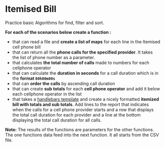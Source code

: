 # Itemised Bill

Practice basic Algorithms for find, filter and sort.

**For each of the scenarios below create a function :**

* that can read a file and **create a list of maps** for each line in the Itemised cell phone bill
* that can return all the **phone calls for the specified provider**. It takes the list of phone number as a parameter.
* that calculates **the total number of calls** made to numbers for each cellphone operator
* that can calculate the **duration in seconds** for a call duration which is in the **format `00h00m00s`**
* that can **order the calls** by ascending call duration
* that can create **sub totals** for each **cell phone operator** and add it below each cellphone operator in the list
* that takes a [handlebars template](https://www.npmjs.com/package/handlebars) and create a nicely formatted **itemized bill with totals and sub totals**. Add lines to the report that indicates when the calls for a cell phone provider starts and a row that displays the total call duration for each provider and a line at the bottom displaying the total call duration for all calls.

**Note:**
The results of the functions are parameters for the other functions. The one functions data feed into the next function. It all starts from the CSV file.

